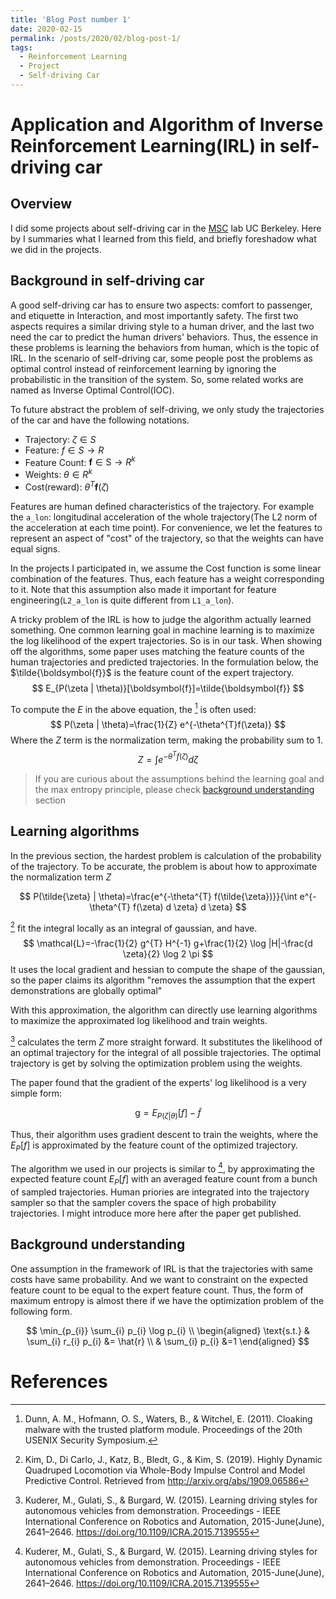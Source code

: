 ```yaml
---
title: 'Blog Post number 1'
date: 2020-02-15
permalink: /posts/2020/02/blog-post-1/
tags:
  - Reinforcement Learning
  - Project
  - Self-driving Car
---
```


# Application and Algorithm of Inverse Reinforcement Learning(IRL) in self-driving car


## Overview

I did some projects about self-driving car in the [MSC](https://yangcyself.github.io/) lab UC Berkeley. Here by I summaries what I learned from this field, and briefly foreshadow what we did in the projects.

## Background in self-driving car

A good self-driving car has to ensure two aspects: comfort to passenger, and etiquette in Interaction, and most importantly safety. The first two aspects requires a similar driving style to a human driver, and the last two need the car to predict the human drivers' behaviors. Thus, the essence in these problems is learning the behaviors from human, which is the topic of IRL. In the scenario of self-driving car, some people post the problems as optimal control instead of reinforcement learning by ignoring the probabilistic in the transition of the system. So, some related works are named as Inverse Optimal Control(IOC).

To future abstract the problem of self-driving, we only study the trajectories of the car and have the following notations.

- Trajectory: $\zeta \in S$
- Feature: $f \in S \rightarrow R$
- Feature Count: $\boldsymbol{f} \in \mathrm{S} \rightarrow R^{k}$
- Weights: $\theta \in R^{k}$
- Cost(reward): $\theta^{T} \boldsymbol{f}(\zeta)$

Features are human defined characteristics of the trajectory. For example the `a_lon`: longitudinal acceleration of the whole trajectory(The L2 norm of the acceleration at each time point). For convenience, we let the features to represent an aspect of "cost" of the trajectory, so that the weights can have equal signs.

In the projects I participated in, we assume the Cost function is some linear combination of the features. Thus, each feature has a weight corresponding to it. Note that this assumption also made it important for feature engineering(`L2_a_lon` is quite different from `L1_a_lon`).

A tricky problem of the IRL is how to judge the algorithm actually learned something. One common learning goal in machine learning is to maximize the log likelihood of the expert trajectories. So is in our task. When showing off the algorithms, some paper uses matching the feature counts of the human trajectories and predicted trajectories. In the formulation below, the $\tilde{\boldsymbol{f}}$ is the feature count of the expert trajectory.
$$
E_{P(\zeta | \theta)}[\boldsymbol{f}]=\tilde{\boldsymbol{f}}
$$


To compute the $E$ in the above equation, the [^MaxEntro] is often used:
$$
P(\zeta | \theta)=\frac{1}{Z} e^{-\theta^{T}f(\zeta)} 
$$
Where the $Z$ term is the normalization term, making the probability sum to 1.
$$
Z = \int e^{-\theta^{T} f(\zeta)} d \zeta
$$

> If you are curious about the assumptions behind the learning goal and the max entropy principle, please check [background understanding](#Background-understanding) section

## Learning algorithms

In the previous section, the hardest problem is calculation of the probability of the trajectory. To be accurate, the problem is about how to approximate the normalization term $Z$

$$
P(\tilde{\zeta} | \theta)=\frac{e^{-\theta^{T} f(\tilde{\zeta})}}{\int e^{-\theta^{T} f(\zeta) d \zeta} d \zeta}
$$

[^CIOC] fit the integral locally as an integral of gaussian, and have. 
$$
\mathcal{L}=-\frac{1}{2} g^{T} H^{-1} g+\frac{1}{2} \log |H|-\frac{d \zeta}{2} \log 2 \pi
$$
It uses the local gradient and hessian to compute the shape of the gaussian, so the paper claims its algorithm "removes the assumption that the expert demonstrations are globally optimal"

With this approximation, the algorithm can directly use learning algorithms to maximize the approximated log likelihood and train weights.

[^Opt-IRL] calculates the term $Z$ more straight forward. It substitutes the likelihood of an optimal trajectory for the integral of all possible trajectories. The optimal trajectory is get by solving the optimization problem using the weights.

The paper found that the gradient of the experts' log likelihood is a very simple form:

$$
\mathrm{g}=E_{P(\zeta|\theta)}[f]-\tilde{f}
$$


Thus, their algorithm uses gradient descent to train the weights, where the $E_{P}[f]$ is approximated by the feature count of the optimized trajectory.


The algorithm we used in our projects is similar to [^Opt-IRL], by approximating the expected feature count $E_{P}[f]$ with an averaged feature count from a bunch of sampled trajectories. Human priories are integrated into the trajectory sampler so that the sampler covers the space of high probability trajectories. I might introduce more here after the paper get published.


## Background understanding


One assumption in the framework of IRL is that the trajectories with same costs have same probability. And we want to constraint on the expected feature count to be equal to the expert feature count. Thus, the form of maximum entropy is almost there if we have the optimization problem of the following form.


$$
\min_{p_{i}} \sum_{i} p_{i} \log p_{i} \\
\begin{aligned}
\text{s.t.} &   \sum_{i} r_{i}  p_{i} &= \hat{r} \\
   & \sum_{i} p_{i}  &=1
\end{aligned}
$$


# References
[^CIOC]: Kim, D., Di Carlo, J., Katz, B., Bledt, G., & Kim, S. (2019). Highly Dynamic Quadruped Locomotion via Whole-Body Impulse Control and Model Predictive Control. Retrieved from http://arxiv.org/abs/1909.06586

[^Opt-IRL]: Kuderer, M., Gulati, S., & Burgard, W. (2015). Learning driving styles for autonomous vehicles from demonstration. Proceedings - IEEE International Conference on Robotics and Automation, 2015-June(June), 2641–2646. https://doi.org/10.1109/ICRA.2015.7139555

[^MaxEntro]: Dunn, A. M., Hofmann, O. S., Waters, B., & Witchel, E. (2011). Cloaking malware with the trusted platform module. Proceedings of the 20th USENIX Security Symposium.
